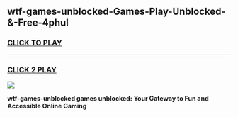 
## wtf-games-unblocked-Games-Play-Unblocked-&-Free-4phul
<h3>
<a href="https://premium76.site?title=wtf-games-unblocked&ref=24A">CLICK TO PLAY</a></h3>
<hr>

<h3>
<a href="https://premium76.site?title=wtf-games-unblocked&ref=24A">CLICK 2 PLAY</a>
  
</h3>

<a href="https://premium76.site?title=wtf-games-unblocked&ref=24A"><img src="https://clearcache.store/games.png"></a>


**wtf-games-unblocked games unblocked: Your Gateway to Fun and Accessible Online Gaming**

